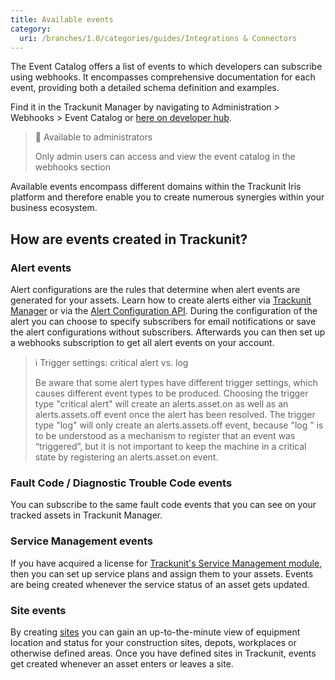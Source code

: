 ```yaml
---
title: Available events
category:
  uri: /branches/1.0/categories/guides/Integrations & Connectors
---
```

The Event Catalog offers a list of events to which developers can subscribe using webhooks. It encompasses comprehensive documentation for each event, providing both a detailed schema definition and examples.

Find it in the Trackunit Manager by navigating to Administration > Webhooks > Event Catalog or [here on developer hub](https://developers.trackunit.com/page/webhook-event-catalog).

> 🚧 Available to administrators
>
> Only admin users can access and view the event catalog in the webhooks section

Available events encompass different domains within the Trackunit Iris platform and therefore enable you to create numerous synergies within your business ecosystem.

## How are events created in Trackunit?

### Alert events
Alert configurations are the rules that determine when alert events are generated for your assets. Learn how to create alerts either via [Trackunit Manager](https://help.trackunit.com/en/articles/137636-how-do-i-work-with-alerts-in-trackunit-manager) or via the [Alert Configuration API](https://developers.trackunit.com/reference/alerts). During the configuration of the alert you can choose to specify subscribers for email notifications or save the alert configurations without subscribers. Afterwards you can then set up a webhooks subscription to get all alert events on your account.

> ℹ️ Trigger settings: critical alert vs. log
>
> Be aware that some alert types have different trigger settings, which causes different event types to be produced. Choosing the trigger type "critical alert" will create an alerts.asset.on as well as an alerts.assets.off event once the alert has been resolved. The trigger type "log" will only create an alerts.assets.off event, because "log " is to be understood as a mechanism to register that an event was “triggered”, but it is not important to keep the machine in a critical state by registering an alerts.asset.on event.

### Fault Code / Diagnostic Trouble Code events
You can subscribe to the same fault code events that you can see on your tracked assets in Trackunit Manager.

### Service Management events
If you have acquired a license for [Trackunit's Service Management module](https://help.trackunit.com/en/articles/139653-what-is-service-management), then you can set up service plans and assign them to your assets. Events are being created whenever the service status of an asset gets updated.

### Site events
By creating [sites](https://help.trackunit.com/en/articles/138504-how-do-i-work-with-sites-in-trackunit-manager) you can gain an up-to-the-minute view of equipment location and status for your construction sites, depots, workplaces or otherwise defined areas. Once you have defined sites in Trackunit, events get created whenever an asset enters or leaves a site.
